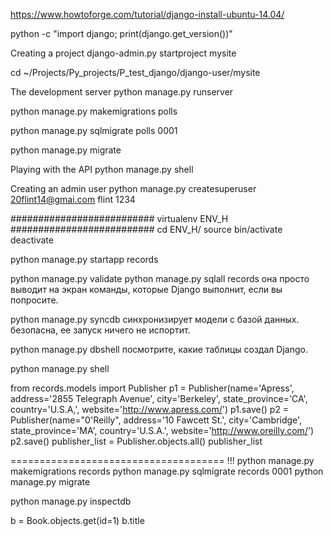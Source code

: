 https://www.howtoforge.com/tutorial/django-install-ubuntu-14.04/


python -c "import django; print(django.get_version())"

Creating a project
django-admin.py startproject mysite

cd ~/Projects/Py_projects/P_test_django/django-user/mysite

The development server
python manage.py runserver


python manage.py makemigrations polls

python manage.py sqlmigrate polls 0001

python manage.py migrate



Playing with the API
python manage.py shell



Creating an admin user
python manage.py createsuperuser
20flint14@gmai.com  flint  1234



########################## virtualenv ENV_H ##########################
cd ENV_H/
source bin/activate
deactivate




python manage.py startapp records

python manage.py validate
python manage.py sqlall records она просто выводит на экран команды,
которые Django выполнит, если вы попросите.

python manage.py syncdb синхронизирует модели с базой данных. безопасна, ее запуск
ничего не испортит.

python manage.py dbshell    посмотрите, какие таблицы создал Django.



python manage.py shell

from records.models import Publisher
p1 = Publisher(name='Apress', address='2855 Telegraph Avenue',
    city='Berkeley', state_province='CA', country='U.S.A,',
    website='http://www.apress.com/')
p1.save()
p2 = Publisher(name="0'Reilly", address='10 Fawcett St.',
    city='Cambridge', state_province='MA', country='U.S.A.',
    website='http://www.oreilly.com/')
p2.save()
publisher_list = Publisher.objects.all()
publisher_list

===================================== !!!
python manage.py makemigrations records
python manage.py sqlmigrate records 0001
python manage.py migrate

python manage.py inspectdb


b = Book.objects.get(id=1)
b.title